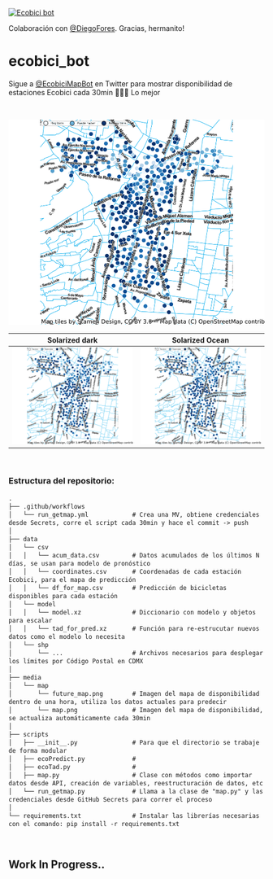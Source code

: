[![Ecobici bot](https://github.com/Afroefras/ecobici_bot/actions/workflows/run_getmap.yml/badge.svg)](https://github.com/Afroefras/ecobici_bot/actions/workflows/run_getmap.yml)

Colaboración con [@DiegoFores](https://github.com/DiegoFores). Gracias, hermanito!

# ecobici_bot
Sigue a [@EcobiciMapBot](https://twitter.com/EcobiciMapBot) en Twitter para mostrar disponibilidad de estaciones Ecobici cada 30min 🚴🏽‍♂️
Lo mejor
 
 
 <br>


![Current](media/map/map.png?raw=true "Ecobici Map")

Solarized dark             |  Solarized Ocean
:-------------------------:|:-------------------------:
![Current](media/map/map.png?raw=true "Ecobici Map")  |  ![Prediction 1 hour ahead](media/map/map.png?raw=true "Ecobici Map")


<br>

### Estructura del repositorio:
    .
    ├── .github/workflows
    │   └── run_getmap.yml            # Crea una MV, obtiene credenciales desde Secrets, corre el script cada 30min y hace el commit -> push
    │
    ├── data
    │   └── csv
    │   │   └── acum_data.csv         # Datos acumulados de los últimos N días, se usan para modelo de pronóstico
    │   │   └── coordinates.csv       # Coordenadas de cada estación Ecobici, para el mapa de predicción
    │   │   └── df_for_map.csv        # Predicción de bicicletas disponibles para cada estación
    │   └── model
    │   │   └── model.xz              # Diccionario con modelo y objetos para escalar
    │   │   └── tad_for_pred.xz       # Función para re-estrucutar nuevos datos como el modelo lo necesita
    │   └── shp
    │       └── ...                   # Archivos necesarios para desplegar los límites por Código Postal en CDMX
    │
    ├── media
    │   └── map
    │       └── future_map.png        # Imagen del mapa de disponibilidad dentro de una hora, utiliza los datos actuales para predecir
    │       └── map.png               # Imagen del mapa de disponibilidad, se actualiza automáticamente cada 30min
    │
    ├── scripts
    │   ├── __init__.py               # Para que el directorio se trabaje de forma modular
    │   ├── ecoPredict.py             # 
    │   ├── ecoTad.py                 # 
    │   ├── map.py                    # Clase con métodos como importar datos desde API, creación de variables, reestructuración de datos, etc
    │   └── run_getmap.py             # Llama a la clase de "map.py" y las credenciales desde GitHub Secrets para correr el proceso
    │
    └── requirements.txt              # Instalar las librerías necesarias con el comando: pip install -r requirements.txt
    
    

<br>

## Work In Progress..
